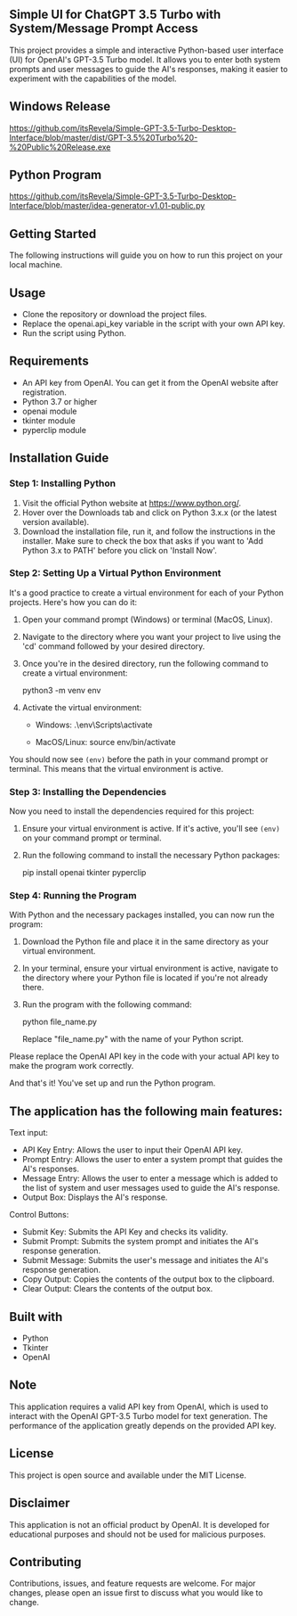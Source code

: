 ## Simple UI for ChatGPT 3.5 Turbo with System/Message Prompt Access

This project provides a simple and interactive Python-based user interface (UI) for OpenAI's GPT-3.5 Turbo model. It allows you to enter both system prompts and user messages to guide the AI's responses, making it easier to experiment with the capabilities of the model.

## Windows Release
https://github.com/itsRevela/Simple-GPT-3.5-Turbo-Desktop-Interface/blob/master/dist/GPT-3.5%20Turbo%20-%20Public%20Release.exe

## Python Program
https://github.com/itsRevela/Simple-GPT-3.5-Turbo-Desktop-Interface/blob/master/idea-generator-v1.01-public.py

## Getting Started

The following instructions will guide you on how to run this project on your local machine.

## Usage

- Clone the repository or download the project files.
- Replace the openai.api_key variable in the script with your own API key.
- Run the script using Python.

## Requirements

- An API key from OpenAI. You can get it from the OpenAI website after registration.
- Python 3.7 or higher
- openai module
- tkinter module
- pyperclip module

## Installation Guide

### Step 1: Installing Python

1. Visit the official Python website at https://www.python.org/.
2. Hover over the Downloads tab and click on Python 3.x.x (or the latest version available).
3. Download the installation file, run it, and follow the instructions in the installer. Make sure to check the box that asks if you want to 'Add Python 3.x to PATH' before you click on 'Install Now'.

### Step 2: Setting Up a Virtual Python Environment

It's a good practice to create a virtual environment for each of your Python projects. Here's how you can do it:

1. Open your command prompt (Windows) or terminal (MacOS, Linux).
2. Navigate to the directory where you want your project to live using the 'cd' command followed by your desired directory.
3. Once you're in the desired directory, run the following command to create a virtual environment:

   python3 -m venv env

4. Activate the virtual environment:

   - Windows:
     .\env\Scripts\activate

   - MacOS/Linux:
     source env/bin/activate

You should now see `(env)` before the path in your command prompt or terminal. This means that the virtual environment is active.

### Step 3: Installing the Dependencies

Now you need to install the dependencies required for this project:

1. Ensure your virtual environment is active. If it's active, you'll see `(env)` on your command prompt or terminal.
2. Run the following command to install the necessary Python packages:

   pip install openai tkinter pyperclip

### Step 4: Running the Program

With Python and the necessary packages installed, you can now run the program:

1. Download the Python file and place it in the same directory as your virtual environment.
2. In your terminal, ensure your virtual environment is active, navigate to the directory where your Python file is located if you're not already there.
3. Run the program with the following command:

   python file_name.py

   Replace "file_name.py" with the name of your Python script.

Please replace the OpenAI API key in the code with your actual API key to make the program work correctly.

And that's it! You've set up and run the Python program.

## The application has the following main features:

Text input:
- API Key Entry: Allows the user to input their OpenAI API key.
- Prompt Entry: Allows the user to enter a system prompt that guides the AI's responses.
- Message Entry: Allows the user to enter a message which is added to the list of system and user messages used to guide the AI's response.
- Output Box: Displays the AI's response.

Control Buttons:
- Submit Key: Submits the API Key and checks its validity.
- Submit Prompt: Submits the system prompt and initiates the AI's response generation.
- Submit Message: Submits the user's message and initiates the AI's response generation.
- Copy Output: Copies the contents of the output box to the clipboard.
- Clear Output: Clears the contents of the output box.

## Built with

- Python
- Tkinter
- OpenAI

## Note

This application requires a valid API key from OpenAI, which is used to interact with the OpenAI GPT-3.5 Turbo model for text generation. The performance of the application greatly depends on the provided API key.

## License

This project is open source and available under the MIT License.

## Disclaimer

This application is not an official product by OpenAI. It is developed for educational purposes and should not be used for malicious purposes.

## Contributing

Contributions, issues, and feature requests are welcome. For major changes, please open an issue first to discuss what you would like to change.
